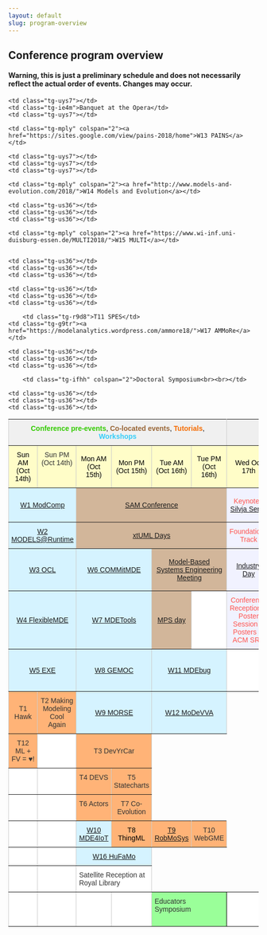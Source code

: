 ```yaml
---
layout: default
slug: program-overview
---
```

<div class="row">
 <div class="col-md-14" markdown="1">

## Conference program overview

#### Warning, this is just a preliminary schedule and does not necessarily reflect the actual order of events. Changes may occur. 

<style type="text/css">
.tg  {border-collapse:collapse;border-spacing:0;border-color:#ccc;}
.tg td{font-family:Arial, sans-serif;font-size:14px;padding:10px 5px;border-style:solid;border-width:1px;overflow:hidden;word-break:normal;border-color:#ccc;color:#333;background-color:#fff;}
.tg th{font-family:Arial, sans-serif;font-size:14px;font-weight:normal;padding:10px 5px;border-style:solid;border-width:1px;overflow:hidden;word-break:normal;border-color:#ccc;color:#333;background-color:#f0f0f0;}
.tg .tg-83il{background-color:#f1f2ff;border-color:inherit;text-align:center}
.tg .tg-n7co{background-color:#ffb377;color:#000000;border-color:inherit;text-align:center;vertical-align:top}
.tg .tg-5lzq{background-color:#fffdc8;border-color:inherit;text-align:center;vertical-align:top}
.tg .tg-nd5p{font-weight:bold;background-color:#efefef;color:#ff534e;border-color:inherit;text-align:center}
.tg .tg-ifhh{background-color:#9aff99;border-color:#000000;vertical-align:top}
.tg .tg-jxbq{background-color:#d2b69a;color:#000000;border-color:inherit;text-align:center}
.tg .tg-mply{background-color:#d5f3ff;border-color:inherit;text-align:center}
.tg .tg-c3ow{border-color:inherit;text-align:center;vertical-align:top}
.tg .tg-1fcj{color:#000000;border-color:inherit;text-align:center}
.tg .tg-uys7{border-color:inherit;text-align:center}
.tg .tg-us36{border-color:inherit;vertical-align:top}
.tg .tg-eh2d{background-color:#ffffff;border-color:inherit;vertical-align:top}
.tg .tg-5twz{background-color:#fffdc8;color:#000000;border-color:inherit;text-align:center}
.tg .tg-acm6{background-color:#d5f3ff;color:#333333;border-color:inherit;text-align:center}
.tg .tg-ie4m{background-color:#f1f2ff;color:#ff534e;border-color:inherit;text-align:center}
.tg .tg-ev52{background-color:#d2b69a;border-color:inherit;text-align:center}
.tg .tg-mnkh{background-color:#ffb377;color:#333333;border-color:inherit;text-align:center}
.tg .tg-r9d8{background-color:#ffb377;border-color:inherit;text-align:center;vertical-align:top}
.tg .tg-utq8{background-color:#ffffff;color:#333333;border-color:inherit;text-align:center}
.tg .tg-b28d{background-color:#ffb377;border-color:inherit;text-align:center}
.tg .tg-g9tr{background-color:#d5f3ff;border-color:inherit;text-align:center;vertical-align:top}

</style>
<table class="tg" id="fixedheight">
  <tr>
    <th class="tg-1fcj" colspan="6"><span style="font-weight:bold;color:rgb(50, 203, 0)">Conference pre-events</span>,  <span style="font-weight:bold;color:rgb(152, 101, 54)">Co-located events</span>, <span style="font-weight:bold;color:rgb(245, 107, 0)">Tutorials</span>, <span style="font-weight:bold;color:rgb(52, 205, 249)">Workshops</span></th>
    <th class="tg-nd5p" colspan="3">Main conference</th>
  </tr>
  <tr>
    <td class="tg-5twz">Sun AM (Oct 14th)</td>
    <td class="tg-5lzq">Sun PM (Oct 14th)</td>
    <td class="tg-5twz">Mon AM (Oct 15th)<br></td>
    <td class="tg-5twz">Mon PM (Oct 15th)</td>
    <td class="tg-5twz">Tue AM (Oct 16th)</td>
    <td class="tg-5twz">Tue PM (Oct 16th)</td>
    <td class="tg-5twz">Wed Oct 17th </td>
    <td class="tg-5twz">Thu Oct 18th </td>
    <td class="tg-5twz">Fri Oct 19th </td>
  </tr>
  <tr>
    <td class="tg-acm6" colspan="2"><a href="http://www.mrtc.mdh.se/ModComp18/">W1 ModComp</a></td>
    <td class="tg-jxbq" colspan="4"><a href="http://sdl-forum.org/Events/SAM2018/index.htm">SAM Conference</a></td>
    <td class="tg-ie4m">Keynote - <a href="https://modelsconf2018.github.io/program/keynotes/">Silvja Seres</a></td>
    <td class="tg-ie4m">Keynote - <a href="https://modelsconf2018.github.io/program/keynotes/">Martijn Wisse</a></td>
    <td class="tg-ie4m">Keynote - <a href="https://modelsconf2018.github.io/program/keynotes/">James R. Cordy</a></td>
  </tr>
  <tr>
    <td class="tg-acm6" colspan="2"><a href="http://st.inf.tu-dresden.de/MRT18/?site=cfp">W2 MODELS@Runtime</a></td>
    <td class="tg-ev52" colspan="4"><a href="https://xtuml.org/xtuml-days-2018-copenhagen/">xtUML Days</a></td>
    <td class="tg-ie4m">Foundations Track</td>
    <td class="tg-ie4m">Foundations Track<br></td>
    <td class="tg-ie4m">Foundations Track</td>
  </tr>
  <tr>
    <td class="tg-mply" colspan="2"><a href="https://oclworkshop.github.io/2018/cfp.html">W3 OCL</a></td>
    <td class="tg-mply" colspan="2"><a href="http://cs.gssi.it/commitmde2018/">W6 COMMitMDE</a></td>
        <td class="tg-jxbq" colspan="2"><a href="https://modelsconf2018.github.io/program/mbse/">Model-Based Systems Engineering Meeting</a></td>
    <td class="tg-ie4m"><a href="https://modelsconf2018.github.io/program/industryday/">Industry Day</a></td>
    <td class="tg-ie4m">Practice and Innovation Track</td>
    <td class="tg-ie4m">Student Competition Awards</td>
  </tr>
  <tr>
    <td class="tg-acm6" colspan="2"><a href="http://www.di.univaq.it/flexmde/">W4 FlexibleMDE</a></td>
   <td class="tg-mply" colspan="2"><a href="https://mdetools.github.io/mdetools18/">W7 MDETools</a></td>
    <td class="tg-jxbq"><a href="https://info.jetbrains.com/mps-day-models-2018-registration.html">MPS day</a></td>
    <td class="tg-c3ow"></td>
    <td class="tg-ie4m">Conference Reception &amp; Poster Session &amp; Posters of ACM SRC</td>
    <td class="tg-ie4m">SoSyM Editorial Meeting</td>
    <td class="tg-ie4m"></td>
  </tr>
  <tr>
    <td class="tg-acm6" colspan="2"><a href="http://www.modelexecution.org/?page_id=2173">W5 EXE</a></td>
    <td class="tg-mply" colspan="2"><a href="http://gemoc.org/events/gemoc2018.html">W8 GEMOC</a></td>
    <td class="tg-mply" colspan="2"><a href="https://msdl.uantwerpen.be/conferences/MDEbug/2018/">W11 MDEbug</a></td>
    <td class="tg-uys7"></td>
    <td class="tg-ie4m">ACM Student Research Competition</td>
    <td class="tg-uys7"></td>

  </tr>
  <tr>
    <td class="tg-mnkh">T1 Hawk</td>
    <td class="tg-r9d8">T2 Making Modeling <br>Cool Again</td>
    <td class="tg-mply" colspan="2"><a href="http://st.inf.tu-dresden.de/MORSE18/">W9 MORSE</a></td>
    <td class="tg-mply" colspan="2"><a href="https://sites.google.com/site/modevva/home">W12 MoDeVVA</a></td>
    
    <td class="tg-uys7"></td>
    <td class="tg-ie4m">Banquet at the Opera</td>
    <td class="tg-uys7"></td>
  </tr>
  <tr>
    <td class="tg-mnkh">T12 ML + FV = ♥!</td>
    <td class="tg-c3ow"></td>
    <td class="tg-b28d" colspan="2">T3 DevYrCar</td>
 
    <td class="tg-mply" colspan="2"><a href="https://sites.google.com/view/pains-2018/home">W13 PAINS</a></td>
    
    <td class="tg-uys7"></td>
    <td class="tg-uys7"></td>
    <td class="tg-uys7"></td>
  </tr>
  <tr>
    <td class="tg-c3ow"></td>
    <td class="tg-c3ow"></td>
    <td class="tg-r9d8">T4 DEVS</td>
    <td class="tg-r9d8">T5 Statecharts</td>
 
    <td class="tg-mply" colspan="2"><a href="http://www.models-and-evolution.com/2018/">W14 Models and Evolution</a></td>
    
    <td class="tg-us36"></td>
    <td class="tg-us36"></td>
    <td class="tg-us36"></td>
  </tr>
  <tr>
    <td class="tg-c3ow"></td>
    <td class="tg-c3ow"></td>
    <td class="tg-r9d8">T6 Actors</td>
    <td class="tg-r9d8">T7 Co-Evolution</td>
 
    <td class="tg-mply" colspan="2"><a href="https://www.wi-inf.uni-duisburg-essen.de/MULTI2018/">W15 MULTI</a></td>


    <td class="tg-us36"></td>
    <td class="tg-us36"></td>
    <td class="tg-us36"></td>
  </tr>
  <tr>
    <td class="tg-c3ow"></td>
    <td class="tg-c3ow"></td>
    <td class="tg-g9tr"><a href="http://www.mrtc.mdh.se/MDE4IoT/index.html">W10 MDE4IoT</a></td>
    <td class="tg-n7co">T8 ThingML</td>
             <td class="tg-r9d8"><a href="http://www.servicerobotik-ulm.de/models2018/">T9 RobMoSys</a></td>
    <td class="tg-r9d8">T10 WebGME</td>

    <td class="tg-us36"></td>
    <td class="tg-us36"></td>
    <td class="tg-us36"></td>
  </tr>
  <tr>
    <td class="tg-us36"></td>
    <td class="tg-us36"></td>
    <td class="tg-g9tr" colspan="2"><a href="https://hufamo.univ-lille.fr/">W16 HuFaMo</a></td>
 
        <td class="tg-r9d8">T11 SPES</td>
    <td class="tg-g9tr"><a href="https://modelanalytics.wordpress.com/ammore18/">W17 AMMoRe</a></td>

    <td class="tg-us36"></td>
    <td class="tg-us36"></td>
    <td class="tg-us36"></td>
  </tr>
  <tr>
    <td class="tg-us36"></td>
    <td class="tg-us36"></td>
    <td class="tg-us36" colspan="2">Satellite Reception at Royal Library</td>
 
        <td class="tg-ifhh" colspan="2">Doctoral Symposium<br><br></td>

    <td class="tg-us36"></td>
    <td class="tg-us36"></td>
    <td class="tg-us36"></td>
  </tr>
    <tr>
    <td class="tg-us36"></td>
    <td class="tg-us36"></td>
    <td class="tg-us36"></td>
    <td class="tg-us36"></td>
    <td class="tg-ifhh" colspan="2">Educators Symposium<br><br></td>
    <td class="tg-us36"></td>
    <td class="tg-us36"></td>
    <td class="tg-us36"></td>
  </tr>
  <tr>

    
  </tr>

</table>

</div>
</div>
